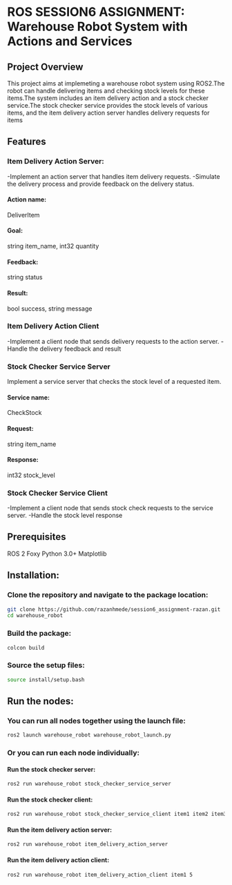 # ROS SESSION6 ASSIGNMENT: Warehouse Robot System with Actions and Services

## Project Overview

This project aims at implemeting a warehouse robot system using ROS2.The robot can handle delivering items and checking stock levels for these items.The system includes an item delivery action and a stock checker service.The stock checker service provides the stock levels of various items, and the item delivery action server handles delivery requests for items

## Features

### Item Delivery Action Server:
-Implement an action server that handles item delivery requests.
-Simulate the delivery process and provide feedback on the delivery status.
#### Action name:
 DeliverItem
#### Goal:
 string item_name, int32 quantity
#### Feedback:
 string status
#### Result:
 bool success, string message

### Item Delivery Action Client
-Implement a client node that sends delivery requests to the action server.
-Handle the delivery feedback and result

### Stock Checker Service Server
Implement a service server that checks the stock level of a requested item.
#### Service name: 
CheckStock
#### Request: 
string item_name
#### Response: 
int32 stock_level

### Stock Checker Service Client
-Implement a client node that sends stock check requests to the service server.
-Handle the stock level response

## Prerequisites

ROS 2 Foxy 
Python 3.0+
Matplotlib

## Installation:

### Clone the repository and navigate to the package location:

```bash
git clone https://github.com/razanhmede/session6_assignment-razan.git 
cd warehouse_robot
```
### Build the package:

```bash
colcon build
```
### Source the setup files:

```bash
source install/setup.bash
```
## Run the nodes:

### You can run all nodes together using the launch file:

```bash
ros2 launch warehouse_robot warehouse_robot_launch.py
```
### Or you can run each node individually:

#### Run the stock checker server:

```bash
ros2 run warehouse_robot stock_checker_service_server
```
#### Run the stock checker client:

```bash
ros2 run warehouse_robot stock_checker_service_client item1 item2 item3
```
#### Run the item delivery action server:

```bash
ros2 run warehouse_robot item_delivery_action_server
```
#### Run the item delivery action client:

```bash
ros2 run warehouse_robot item_delivery_action_client item1 5
```



